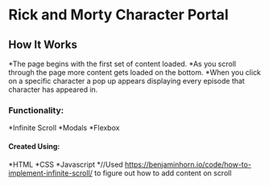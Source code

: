 # Rick and Morty Character Portal

## How It Works
*The page begins with the first set of content loaded.
*As you scroll through the page more content gets loaded on the bottom.
*When you click on a specific character a pop up appears displaying every episode that character has appeared in.

### Functionality:
*Infinite Scroll
*Modals
*Flexbox

#### Created Using:
*HTML
*CSS
*Javascript
*//Used https://benjaminhorn.io/code/how-to-implement-infinite-scroll/ to figure out how to add content on scroll
